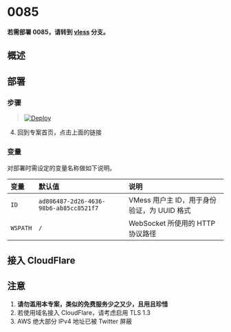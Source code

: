 # 0085

**若需部署 0085，请转到 [vless](https://github.com/bclswl0827/666-heroku/tree/vless) 分支。**

## 概述


## 部署

### 步骤

 

> [![Deploy](https://www.herokucdn.com/deploy/button.png)](https://dashboard.heroku.com/new?template=https://github.com/daletou801/557)

 4. 回到专案首页，点击上面的链接

### 变量

对部署时需设定的变量名称做如下说明。

| 变量 | 默认值 | 说明 |
| :--- | :--- | :--- |
| `ID` | `ad806487-2d26-4636-98b6-ab85cc8521f7` | VMess 用户主 ID，用于身份验证，为 UUID 格式 |
| `WSPATH` | `/` | WebSocket 所使用的 HTTP 协议路径 |

## 接入 CloudFlare



## 注意

 1. **请勿滥用本专案，类似的免费服务少之又少，且用且珍惜**
 2. 若使用域名接入 CloudFlare，请考虑启用 TLS 1.3
 3. AWS 绝大部分 IPv4 地址已被 Twitter 屏蔽
